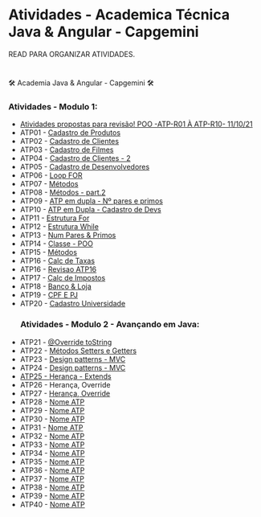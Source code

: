 # Atividades - Academica Técnica Java & Angular - Capgemini

READ PARA ORGANIZAR ATIVIDADES.

# 
🛠 Academia Java & Angular - Capgemini 🛠

<h3>Atividades - Modulo 1:</h3>
 
<ul>
  <li><a target="_blank" href="https://github.com/larissamartinsss/JavaRevisaoExercicios">Atividades propostas para revisão! POO -ATP-R01 À ATP-R10- 11/10/21</a></li>
  <li>ATP01 - <a target="_blank" href="https://github.com/larissamartinsss/individual-activities---Proway-/blob/main/src/Primeiras%20atividades/Av1_Cadastro.java">Cadastro de Produtos</a></li>
  <li>ATP02 - <a target="_blank" href="https://github.com/larissamartinsss/individual-activities---Proway-/blob/main/src/Primeiras%20atividades/Av2_CadastroCliente.java">Cadastro de Clientes</a></li>
 <li>ATP03 - <a target="_blank" href="https://github.com/larissamartinsss/individual-activities---Proway-/blob/main/src/Primeiras%20atividades/Av3_CadastroFilmes.java">Cadastro de Filmes</a></li>
 <li>ATP04 - <a target="_blank" href="https://github.com/larissamartinsss/individual-activities---Proway-/blob/main/src/Primeiras%20atividades/Av4_CadastroClientes.java">Cadastro de Clientes - 2</a></li>
 <li>ATP05 - <a target="_blank" href="https://github.com/larissamartinsss/individual-activities---Proway-/blob/main/src/Primeiras%20atividades/CadastroDev.java">Cadastro de Desenvolvedores</a></li>
 <li>ATP06 - <a target="_blank" href="https://github.com/larissamartinsss/individual-activities---Proway-/blob/main/src/Primeiras%20atividades/Atv_6For.java">Loop FOR</a></li>
 <li>ATP07 - <a target="_blank" href="https://github.com/larissamartinsss/individual-activities---Proway-/blob/main/src/Primeiras%20atividades/atv_metodos.java">Métodos</a></li>
 <li>ATP08 - <a target="_blank" href="https://github.com/larissamartinsss/individual-activities---Proway-/blob/main/src/Primeiras%20atividades/Atv_metodos2.java">Métodos - part.2</a></li>
 <li>ATP09 - <a target="_blank" href="https://github.com/larissamartinsss/individual-activities---Proway-/blob/main/src/Primeiras%20atividades/AtividadeEmDupla.java">ATP em dupla - Nº pares e primos</a></li>
 <li>ATP10 - <a target="_blank" href="https://github.com/larissamartinsss/individual-activities---Proway-/blob/main/src/Primeiras%20atividades/Atv_DuplaCadastroDevMetodos.java">ATP em Dupla - Cadastro de Devs</a></li>
<li>ATP11 - <a target="_blank" href="https://github.com/larissamartinsss/individual-activities---Proway-/blob/main/src/Primeiras%20atividades/AtividadesEstruturaDeRepeti%C3%A7%C3%A3o/Av_EstruturaFor.java">Estrutura For</a></li>
<li>ATP12 - <a target="_blank" href="https://github.com/larissamartinsss/individual-activities---Proway-/blob/main/src/Primeiras%20atividades/AtividadesEstruturaDeRepeti%C3%A7%C3%A3o/Av_EstruturaWhile.java">Estrutura While</a></li>
<li>ATP13 - <a target="_blank" href="https://github.com/larissamartinsss/individual-activities---Proway-/blob/main/src/Primeiras%20atividades/AtividadesEstruturaDeRepeti%C3%A7%C3%A3o/Av_numParesPrimos.java">Num Pares & Primos</a></li>
 <li>ATP14 - <a target="_blank" href="https://github.com/larissamartinsss/individual-activities---Proway-/tree/main/src/Atv_classe">Classe - POO</a></li>
 <li>ATP15 - <a target="_blank" href="https://github.com/larissamartinsss/individual-activities---Proway-/tree/main/src/AtividadeRevisao_24_09">Métodos</a></li>
 <li>ATP16 - <a target="_blank" href="https://github.com/larissamartinsss/individual-activities---Proway-/tree/main/src/Atividade016">Calc de Taxas</a></li>
 <li>ATP16 - <a target="_blank" href="https://github.com/larissamartinsss/individual-activities---Proway-/tree/main/src/Atvidade016_Revisao">Revisao ATP16</a></li>
 <li>ATP17 - <a target="_blank" href="https://github.com/larissamartinsss/individual-activities---Proway-/tree/main/src/Atividade017">Calc de Impostos</a></li>
 <li>ATP18 - <a target="_blank" href="https://github.com/larissamartinsss/individual-activities---Proway-/tree/main/src/Atividade018">Banco & Loja</a></li>
 <li>ATP19 - <a target="_blank" href="https://github.com/larissamartinsss/individual-activities---Proway-/tree/main/src/Atividade019">CPF E PJ</a></li>
 <li>ATP20 - <a target="_blank" href="https://github.com/larissamartinsss/individual-activities---Proway-/tree/main/src/Atividade020">Cadastro Universidade</a></li>
 
 <h3>Atividades - Modulo 2 - Avançando em Java:</h3>
 
 
  <li>ATP21 - <a target="_blank" href="https://github.com/larissamartinsss/individual-activities---Proway-/tree/main/src/Atividade021">@Override toString </a></li>
  <li>ATP22 - <a target="_blank" href="https://github.com/larissamartinsss/individual-activities---Proway-/tree/main/src/Atividade022">Métodos Setters e Getters</a></li>
  <li>ATP23 - <a target="_blank" href="https://github.com/larissamartinsss/individual-activities---Proway-/tree/main/src/Atividade023">Design patterns - MVC</a></li>
  <li>ATP24 - <a target="_blank" href="https://github.com/larissamartinsss/individual-activities---Proway-/tree/main/src/Atividade24/src">Design patterns - MVC</a</li>
  <li>ATP25 - <a target="_blank" href="https://github.com/larissamartinsss/individual-activities---Proway-/tree/main/src/Atividade25/src">Herança - Extends </a></li>
  <li>ATP26 - <a target="_blank" href="https://github.com/larissamartinsss/individual-activities---Proway-/tree/main/src/Atividade26/src"></a>Herança, Override</li>
  <li>ATP27 - <a target="_blank" href="https://github.com/larissamartinsss/individual-activities---Proway-/tree/main/src/Atividade26">Herança, Override</a></li>
  <li>ATP28 - <a target="_blank" href=" ">Nome ATP</a></li>
  <li>ATP29 - <a target="_blank" href=" ">Nome ATP</a></li>
  <li>ATP30 - <a target="_blank" href=" ">Nome ATP</a></li>
  <li>ATP31 - <a target="_blank" href=" ">Nome ATP</a></li>
  <li>ATP32 - <a target="_blank" href=" ">Nome ATP</a></li>
  <li>ATP33 - <a target="_blank" href=" ">Nome ATP</a></li>
  <li>ATP34 - <a target="_blank" href=" ">Nome ATP</a></li>
  <li>ATP35 - <a target="_blank" href=" ">Nome ATP</a></li>
  <li>ATP36 - <a target="_blank" href=" ">Nome ATP</a></li>
  <li>ATP37 - <a target="_blank" href=" ">Nome ATP</a></li>
  <li>ATP38 - <a target="_blank" href=" ">Nome ATP</a></li>
  <li>ATP39 - <a target="_blank" href=" ">Nome ATP</a></li>
  <li>ATP40 - <a target="_blank" href=" ">Nome ATP</a></li>
